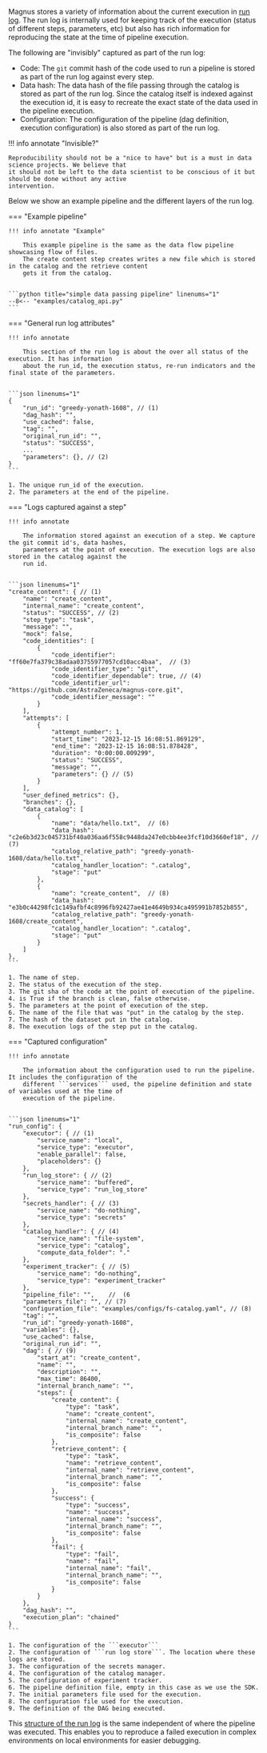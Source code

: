 Magnus stores a variety of information about the current execution in [run log](/concepts/run-log).
The run log is internally used
for keeping track of the execution (status of different steps, parameters, etc) but also has rich information
for reproducing the state at the time of pipeline execution.


The following are "invisibly" captured as part of the run log:

- Code: The ```git``` commit hash of the code used to run a pipeline is stored as part of the run log against
every step.
- Data hash: The data hash of the file passing through the catalog is stored as part of the run log. Since the
catalog itself is indexed against the execution id, it is easy to recreate the exact state of the data used
in the pipeline execution.
- Configuration: The configuration of the pipeline (dag definition, execution configuration) is also stored
as part of the run log.



!!! info annotate "Invisible?"

    Reproducibility should not be a "nice to have" but is a must in data science projects. We believe that
    it should not be left to the data scientist to be conscious of it but should be done without any active
    intervention.


Below we show an example pipeline and the different layers of the run log.


=== "Example pipeline"

    !!! info annotate "Example"

        This example pipeline is the same as the data flow pipeline showcasing flow of files.
        The create content step creates writes a new file which is stored in the catalog and the retrieve content
        gets it from the catalog.


    ```python title="simple data passing pipeline" linenums="1"
    --8<-- "examples/catalog_api.py"
    ```
=== "General run log attributes"

    !!! info annotate

        This section of the run log is about the over all status of the execution. It has information
        about the run_id, the execution status, re-run indicators and the final state of the parameters.


    ```json linenums="1"
    {
        "run_id": "greedy-yonath-1608", // (1)
        "dag_hash": "",
        "use_cached": false,
        "tag": "",
        "original_run_id": "",
        "status": "SUCCESS",
        ...
        "parameters": {}, // (2)
    }
    ```

    1. The unique run_id of the execution.
    2. The parameters at the end of the pipeline.


=== "Logs captured against a step"

    !!! info annotate

        The information stored against an execution of a step. We capture the git commit id's, data hashes,
        parameters at the point of execution. The execution logs are also stored in the catalog against the
        run id.


    ```json linenums="1"
    "create_content": { // (1)
        "name": "create_content",
        "internal_name": "create_content",
        "status": "SUCCESS", // (2)
        "step_type": "task",
        "message": "",
        "mock": false,
        "code_identities": [
            {
                "code_identifier": "ff60e7fa379c38adaa03755977057cd10acc4baa",  // (3)
                "code_identifier_type": "git",
                "code_identifier_dependable": true, // (4)
                "code_identifier_url": "https://github.com/AstraZeneca/magnus-core.git",
                "code_identifier_message": ""
            }
        ],
        "attempts": [
            {
                "attempt_number": 1,
                "start_time": "2023-12-15 16:08:51.869129",
                "end_time": "2023-12-15 16:08:51.878428",
                "duration": "0:00:00.009299",
                "status": "SUCCESS",
                "message": "",
                "parameters": {} // (5)
            }
        ],
        "user_defined_metrics": {},
        "branches": {},
        "data_catalog": [
            {
                "name": "data/hello.txt",  // (6)
                "data_hash": "c2e6b3d23c045731bf40a036aa6f558c9448da247e0cbb4ee3fcf10d3660ef18", // (7)
                "catalog_relative_path": "greedy-yonath-1608/data/hello.txt",
                "catalog_handler_location": ".catalog",
                "stage": "put"
            },
            {
                "name": "create_content",  // (8)
                "data_hash": "e3b0c44298fc1c149afbf4c8996fb92427ae41e4649b934ca495991b7852b855",
                "catalog_relative_path": "greedy-yonath-1608/create_content",
                "catalog_handler_location": ".catalog",
                "stage": "put"
            }
        ]
    },
    ```

    1. The name of step.
    2. The status of the execution of the step.
    3. The git sha of the code at the point of execution of the pipeline.
    4. is True if the branch is clean, false otherwise.
    5. The parameters at the point of execution of the step.
    6. The name of the file that was "put" in the catalog by the step.
    7. The hash of the dataset put in the catalog.
    8. The execution logs of the step put in the catalog.


=== "Captured configuration"

    !!! info annotate

        The information about the configuration used to run the pipeline. It includes the configuration of the
        different ```services``` used, the pipeline definition and state of variables used at the time of
        execution of the pipeline.


    ```json linenums="1"
    "run_config": {
        "executor": { // (1)
            "service_name": "local",
            "service_type": "executor",
            "enable_parallel": false,
            "placeholders": {}
        },
        "run_log_store": { // (2)
            "service_name": "buffered",
            "service_type": "run_log_store"
        },
        "secrets_handler": { // (3)
            "service_name": "do-nothing",
            "service_type": "secrets"
        },
        "catalog_handler": { // (4)
            "service_name": "file-system",
            "service_type": "catalog",
            "compute_data_folder": "."
        },
        "experiment_tracker": { // (5)
            "service_name": "do-nothing",
            "service_type": "experiment_tracker"
        },
        "pipeline_file": "",    //  (6
        "parameters_file": "", // (7)
        "configuration_file": "examples/configs/fs-catalog.yaml", // (8)
        "tag": "",
        "run_id": "greedy-yonath-1608",
        "variables": {},
        "use_cached": false,
        "original_run_id": "",
        "dag": { // (9)
            "start_at": "create_content",
            "name": "",
            "description": "",
            "max_time": 86400,
            "internal_branch_name": "",
            "steps": {
                "create_content": {
                    "type": "task",
                    "name": "create_content",
                    "internal_name": "create_content",
                    "internal_branch_name": "",
                    "is_composite": false
                },
                "retrieve_content": {
                    "type": "task",
                    "name": "retrieve_content",
                    "internal_name": "retrieve_content",
                    "internal_branch_name": "",
                    "is_composite": false
                },
                "success": {
                    "type": "success",
                    "name": "success",
                    "internal_name": "success",
                    "internal_branch_name": "",
                    "is_composite": false
                },
                "fail": {
                    "type": "fail",
                    "name": "fail",
                    "internal_name": "fail",
                    "internal_branch_name": "",
                    "is_composite": false
                }
            }
        },
        "dag_hash": "",
        "execution_plan": "chained"
    }
    ```

    1. The configuration of the ```executor```
    2. The configuration of ```run log store```. The location where these logs are stored.
    3. The configuration of the secrets manager.
    4. The configuration of the catalog manager.
    5. The configuration of experiment tracker.
    6. The pipeline definition file, empty in this case as we use the SDK.
    7. The initial parameters file used for the execution.
    8. The configuration file used for the execution.
    9. The definition of the DAG being executed.



This [structure of the run log](/concepts/run-log) is the same independent of where the pipeline was executed.
This enables you to reproduce a failed execution in complex environments on local environments for easier debugging.
